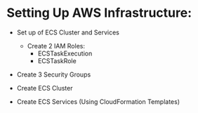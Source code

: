 # Setting Up AWS Infrastructure:

- Set up of ECS Cluster and Services
  - Create 2 IAM Roles:
    - ECSTaskExecution
    - ECSTaskRole

- Create 3 Security Groups

- Create ECS Cluster
  
- Create ECS Services (Using CloudFormation Templates)
